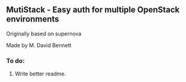 ## MutiStack - Easy auth for multiple OpenStack environments
Originally based on supernova

Made by M. David Bennett

### To do:
1. Write better readme.